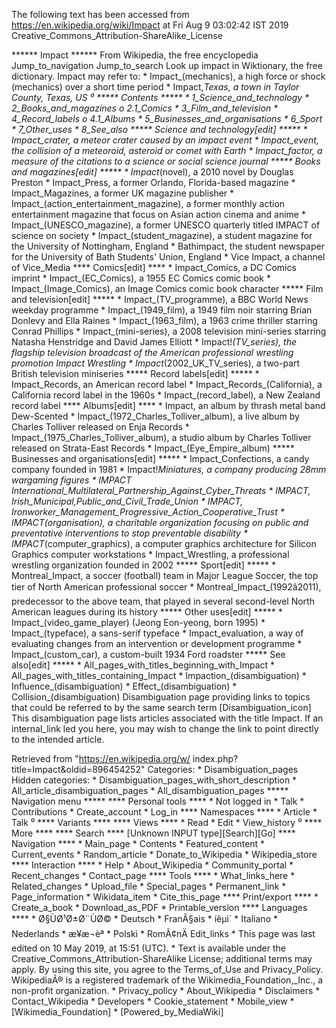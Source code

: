 The following text has been accessed from https://en.wikipedia.org/wiki/Impact at Fri Aug 9 03:02:42 IST 2019
Creative_Commons_Attribution-ShareAlike_License




















****** Impact ******
From Wikipedia, the free encyclopedia
Jump_to_navigation Jump_to_search
 Look up impact in Wiktionary, the free dictionary.
Impact may refer to:
    * Impact_(mechanics), a high force or shock (mechanics) over a short time
      period
    * Impact,_Texas, a town in Taylor County, Texas, US
⁰
***** Contents *****
    * 1_Science_and_technology
    * 2_Books_and_magazines
          o 2.1_Comics
    * 3_Film_and_television
    * 4_Record_labels
          o 4.1_Albums
    * 5_Businesses_and_organisations
    * 6_Sport
    * 7_Other_uses
    * 8_See_also
***** Science and technology[edit] *****
    * Impact_crater, a meteor crater caused by an impact event
    * Impact_event, the collision of a meteoroid, asteroid or comet with Earth
    * Impact_factor, a measure of the citations to a science or social science
      journal
***** Books and magazines[edit] *****
    * Impact_(novel), a 2010 novel by Douglas Preston
    * Impact_Press, a former Orlando, Florida-based magazine
    * Impact_Magazines, a former UK magazine publisher
    * Impact_(action_entertainment_magazine), a former monthly action
      entertainment magazine that focus on Asian action cinema and anime
    * Impact_(UNESCO_magazine), a former UNESCO quarterly titled IMPACT of
      science on society
    * Impact_(student_magazine), a student magazine for the University of
      Nottingham, England
    * Bathimpact, the student newspaper for the University of Bath Students'
      Union, England
    * Vice Impact, a channel of Vice_Media
**** Comics[edit] ****
    * Impact_Comics, a DC Comics imprint
    * Impact_(EC_Comics), a 1955 EC Comics comic book
    * Impact_(Image_Comics), an Image Comics comic book character
***** Film and television[edit] *****
    * Impact_(TV_programme), a BBC World News weekday programme
    * Impact_(1949_film), a 1949 film noir starring Brian Donlevy and Ella
      Raines
    * Impact_(1963_film), a 1963 crime thriller starring Conrad Phillips
    * Impact_(mini-series), a 2008 television mini-series starring Natasha
      Henstridge and David James Elliott
    * Impact!_(TV_series), the flagship television broadcast of the American
      professional wrestling promotion Impact Wrestling
    * Impact_(2002_UK_TV_series), a two-part British television miniseries
***** Record labels[edit] *****
    * Impact_Records, an American record label
    * Impact_Records_(California), a California record label in the 1960s
    * Impact_(record_label), a New Zealand record label
**** Albums[edit] ****
    * Impact, an album by thrash metal band Dew-Scented
    * Impact_(1972_Charles_Tolliver_album), a live album by Charles Tolliver
      released on Enja Records
    * Impact_(1975_Charles_Tolliver_album), a studio album by Charles Tolliver
      released on Strata-East Records
    * Impact_(Eye_Empire_album)
***** Businesses and organisations[edit] *****
    * Impact_Confections, a candy company founded in 1981
    * Impact!_Miniatures, a company producing 28mm wargaming figures
    * IMPACT International_Multilateral_Partnership_Against_Cyber_Threats
    * IMPACT, Irish_Municipal,_Public_and_Civil_Trade_Union
    * IMPACT, Ironworker_Management_Progressive_Action_Cooperative_Trust
    * IMPACT_(organisation), a charitable organization focusing on public and
      preventative interventions to stop preventable disability
    * IMPACT_(computer_graphics), a computer graphics architecture for Silicon
      Graphics computer workstations
    * Impact_Wrestling, a professional wrestling organization founded in 2002
***** Sport[edit] *****
    * Montreal_Impact, a soccer (football) team in Major League Soccer, the top
      tier of North American professional soccer
    * Montreal_Impact_(1992â2011), predecessor to the above team, that played
      in several second-level North American leagues during its history
***** Other uses[edit] *****
    * Impact_(video_game_player) (Jeong Eon-yeong, born 1995)
    * Impact_(typeface), a sans-serif typeface
    * Impact_evaluation, a way of evaluating changes from an intervention or
      development programme
    * Impact_(custom_car), a custom-built 1934 Ford roadster
***** See also[edit] *****
    * All_pages_with_titles_beginning_with_Impact
    * All_pages_with_titles_containing_Impact
    * Impaction_(disambiguation)
    * Influence_(disambiguation)
    * Effect_(disambiguation)
    * Collision_(disambiguation)
                      Disambiguation page providing links to topics that could
                      be referred to by the same search term
[Disambiguation_icon] This disambiguation page lists articles associated with
                      the title Impact.
                      If an internal_link led you here, you may wish to change
                      the link to point directly to the intended article.

Retrieved from "https://en.wikipedia.org/w/
index.php?title=Impact&oldid=896454252"
Categories:
    * Disambiguation_pages
Hidden categories:
    * Disambiguation_pages_with_short_description
    * All_article_disambiguation_pages
    * All_disambiguation_pages
***** Navigation menu *****
**** Personal tools ****
    * Not logged in
    * Talk
    * Contributions
    * Create_account
    * Log_in
**** Namespaces ****
    * Article
    * Talk
⁰
**** Variants ****
**** Views ****
    * Read
    * Edit
    * View_history
⁰
**** More ****
**** Search ****
[Unknown INPUT type][Search][Go]
**** Navigation ****
    * Main_page
    * Contents
    * Featured_content
    * Current_events
    * Random_article
    * Donate_to_Wikipedia
    * Wikipedia_store
**** Interaction ****
    * Help
    * About_Wikipedia
    * Community_portal
    * Recent_changes
    * Contact_page
**** Tools ****
    * What_links_here
    * Related_changes
    * Upload_file
    * Special_pages
    * Permanent_link
    * Page_information
    * Wikidata_item
    * Cite_this_page
**** Print/export ****
    * Create_a_book
    * Download_as_PDF
    * Printable_version
**** Languages ****
    * Ø§ÙØ¹Ø±Ø¨ÙØ©
    * Deutsch
    * FranÃ§ais
    * íêµ­ì´
    * Italiano
    * Nederlands
    * æ¥æ¬èª
    * Polski
    * RomÃ¢nÄ
Edit_links
    * This page was last edited on 10 May 2019, at 15:51 (UTC).
    * Text is available under the Creative_Commons_Attribution-ShareAlike
      License; additional terms may apply. By using this site, you agree to the
      Terms_of_Use and Privacy_Policy. WikipediaÂ® is a registered trademark of
      the Wikimedia_Foundation,_Inc., a non-profit organization.
    * Privacy_policy
    * About_Wikipedia
    * Disclaimers
    * Contact_Wikipedia
    * Developers
    * Cookie_statement
    * Mobile_view
    * [Wikimedia_Foundation]
    * [Powered_by_MediaWiki]
